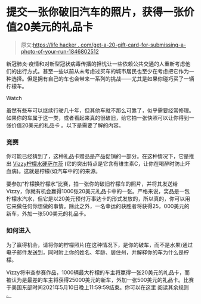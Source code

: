 # 提交一张你破旧汽车的照片，获得一张价值20美元的礼品卡

> 原文:[https://life hacker . com/get-a-20-gift-card-for-submissing-a-photo-of-your-run-1846802512](https://lifehacker.com/get-a-20-gift-card-for-submitting-a-photo-of-your-run-1846802512)

新冠肺炎·疫情和对新型冠状病毒传播的担忧让一些依赖公共交通的人重新考虑他们的出行方式。甚至一些以前从未考虑过买车的城市居民也至少在考虑把它作为一种选择。但是拥有自己的车也会带来一系列的挑战——尤其是如果你碰巧买了一辆柠檬车。

Watch

虽然有些车可以继续行驶几十年，但其他车就不那么可靠了，似乎需要经常修理。如果你的车属于这一类，或者看起来真的很破旧，给它拍一张快照可以让你得到一张价值20美元的礼品卡 。以下是需要了解的内容。

### 竞赛

你可能已经猜到了，这种礼品卡赠品是产品促销的一部分。在这种情况下，它是推出 [Vizzy柠檬水硬萨尔茨](https://www.vizzyhardseltzer.com/lemonsforlemonade) (它的突出特点是它含有维生素C，让你在喝醉时防止坏血病)。这就是柠檬(如汽车中的)的来源。

要参加“柠檬换柠檬水”比赛，拍一张你的破旧柠檬车的照片，并将其发送给Vizzy，你就有机会赢得1000张20美元礼品卡中的一张。严格来说，奖品是一包柠檬水汽水，但它是以20美元预付万事达卡的形式发放的，所以真的，你可以用它来做任何你想做的事情。除此之外，一名幸运的获胜者将获得25，000美元的新车，外加一张500美元的礼品卡。

### 如何进入

为了赢得机会，请将你的柠檬照片(在这种情况下，是你的破车，而不是水果)通过电子邮件发送到，同时附上你的姓名、年龄、居住州，并解释你的车为什么是柠檬。

Vizzy将审查参赛作品，1000辆最大柠檬的车主将赢得一张20美元的礼品卡，而被认为是最差的车主将获得25000美元的新车，外加一张500美元的礼品卡。比赛于美国东部时间2021年5月10日晚上11:59:59结束。你可以在这里 阅读其余规则 [。](http://www.promorules.com/PL015347)